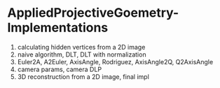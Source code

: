 # AppliedProjectiveGoemetry-Implementations

1. calculating hidden vertices from a 2D image
2. naive algorithm, DLT, DLT with normalization
3. Euler2A, A2Euler, AxisAngle, Rodriguez, AxisAngle2Q, Q2AxisAngle
4. camera params, camera DLP
5. 3D reconstruction from a 2D image, final impl
